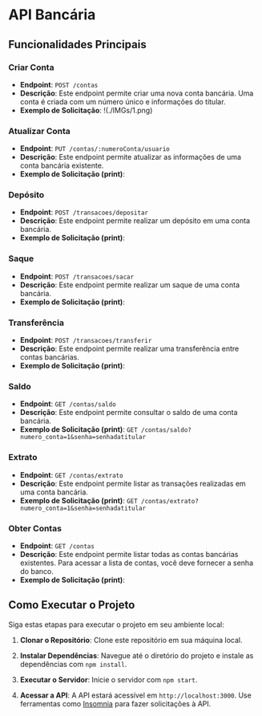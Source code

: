 # API Bancária

## Funcionalidades Principais

### Criar Conta

- **Endpoint**: `POST /contas`
- **Descrição**: Este endpoint permite criar uma nova conta bancária. Uma conta é criada com um número único e informações do titular.
- **Exemplo de Solicitação**: !(./IMGs/1.png)



### Atualizar Conta

- **Endpoint**: `PUT /contas/:numeroConta/usuario`
- **Descrição**: Este endpoint permite atualizar as informações de uma conta bancária existente.
- **Exemplo de Solicitação (print)**:


### Depósito

- **Endpoint**: `POST /transacoes/depositar`
- **Descrição**: Este endpoint permite realizar um depósito em uma conta bancária.
- **Exemplo de Solicitação (print)**:




### Saque

- **Endpoint**: `POST /transacoes/sacar`
- **Descrição**: Este endpoint permite realizar um saque de uma conta bancária.
- **Exemplo de Solicitação (print)**:



### Transferência

- **Endpoint**: `POST /transacoes/transferir`
- **Descrição**: Este endpoint permite realizar uma transferência entre contas bancárias.
- **Exemplo de Solicitação (print)**:


### Saldo

- **Endpoint**: `GET /contas/saldo`
- **Descrição**: Este endpoint permite consultar o saldo de uma conta bancária.
- **Exemplo de Solicitação (print)**: `GET /contas/saldo?numero_conta=1&senha=senhadatitular`

### Extrato

- **Endpoint**: `GET /contas/extrato`
- **Descrição**: Este endpoint permite listar as transações realizadas em uma conta bancária.
- **Exemplo de Solicitação (print)**: `GET /contas/extrato?numero_conta=1&senha=senhadatitular`

### Obter Contas

- **Endpoint**: `GET /contas`
- **Descrição**: Este endpoint permite listar todas as contas bancárias existentes. Para acessar a lista de contas, você deve fornecer a senha do banco.
- **Exemplo de Solicitação (print)**:

## Como Executar o Projeto

Siga estas etapas para executar o projeto em seu ambiente local:

1. **Clonar o Repositório**:
 Clone este repositório em sua máquina local.

2. **Instalar Dependências**:
 Navegue até o diretório do projeto e instale as dependências com `npm install`.

3. **Executar o Servidor**:
 Inicie o servidor com `npm start`.

4. **Acessar a API**:
 A API estará acessível em `http://localhost:3000`. Use ferramentas como [Insomnia](https://insomnia.rest/) para fazer solicitações à API.
